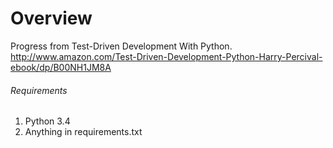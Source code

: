 # Overview
Progress from Test-Driven Development With Python.  
http://www.amazon.com/Test-Driven-Development-Python-Harry-Percival-ebook/dp/B00NH1JM8A

###### Requirements  
1) Python 3.4
2) Anything in requirements.txt
